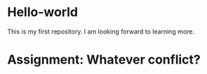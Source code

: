 # Hello-world
This is my first repository.
I am looking forward to learning more.

# Assignment: Whatever conflict?
